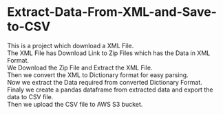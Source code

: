 # Extract-Data-From-XML-and-Save-to-CSV

This is a project which download a XML File. <br /> 
The XML File has Download Link to Zip Files which has the Data in XML Format. <br /> 
We Download the Zip File and Extract the XML File. <br /> 
Then we convert the XML to Dictionary format for easy parsing. <br /> 
Now we extract the Data required from converted Dictionary Format. <br /> 
Finaly we create a pandas dataframe from extracted data and export the data to CSV file. <br /> 
Then we upload the CSV file to AWS S3 bucket. <br /> 
